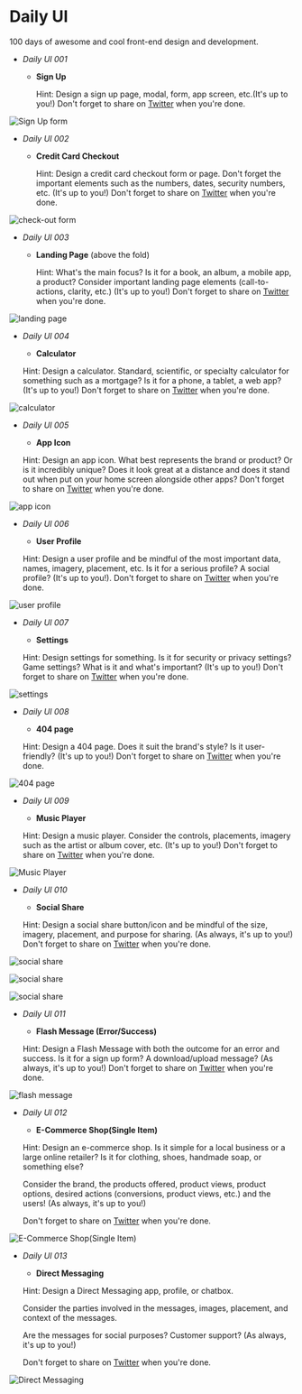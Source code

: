 # Daily UI
100 days of awesome and cool front-end design and development.

* _Daily UI 001_

    * **Sign Up**
    
        Hint: Design a sign up page, modal, form, app screen, etc.(It's up to you!)
        Don't forget to share on [Twitter](https://twitter.com/MosesOkemwa) when you're done.
            
![Sign Up form](img/shots/Screenshot1.png)


* _Daily UI 002_

    * **Credit Card Checkout**

        Hint: Design a credit card checkout form or page.
        Don't forget the important elements such as the numbers, dates, security numbers, etc. (It's up to you!)
        Don't forget to share on [Twitter](https://twitter.com/MosesOkemwa) when you're done.

![check-out form](img/shots/Screenshot2.png)


* _Daily UI 003_

    * **Landing Page** (above the fold)

        Hint: What's the main focus?
        Is it for a book, an album, a mobile app, a product?
        Consider important landing page elements
        (call-to-actions, clarity, etc.)
        (It's up to you!) Don't forget to share on [Twitter](https://twitter.com/MosesOkemwa) when you're done.

![landing page](img/shots/Screenshot3.png)

* _Daily UI 004_

    * **Calculator**

    Hint: Design a calculator. Standard, scientific, or specialty calculator for something such as a mortgage? 
    Is it for a phone, a tablet, a web app? (It's up to you!)
    Don't forget to share on [Twitter](https://twitter.com/MosesOkemwa) when you're done.
    
![calculator](img/shots/Screenshot4.png)

* _Daily UI 005_

    * **App Icon**
    
    Hint: Design an app icon.
    What best represents the brand or product? Or is it incredibly unique?
    Does it look great at a distance and does it stand out when put on your home screen alongside other apps?
    Don't forget to share on [Twitter](https://twitter.com/MosesOkemwa) when you're done.

![app icon](img/shots/Screenshot5.png)

* _Daily UI 006_

    * **User Profile**
 
    Hint: Design a user profile and be mindful of the most important data, names, imagery, placement, etc.
    Is it for a serious profile? A social profile? (It's up to you!).
    Don't forget to share on [Twitter](https://twitter.com/MosesOkemwa) when you're done.
    
![user profile](img/shots/Screenshot6.png)


* _Daily UI 007_

    * **Settings**
    
    Hint: Design settings for something.
    Is it for security or privacy settings? Game settings? What is it and what's important? (It's up to you!)
    Don't forget to share on [Twitter](https://twitter.com/MosesOkemwa) when you're done.
    
![settings](img/shots/Screenshot7.png)


* _Daily UI 008_

    * **404 page**
    
    Hint: Design a 404 page. Does it suit the brand's style? Is it user-friendly? (It's up to you!)
    Don't forget to share on [Twitter](https://twitter.com/MosesOkemwa) when you're done.

![404 page](img/shots/Screenshot8.png)


* _Daily UI 009_

    * **Music Player**
    
    Hint: Design a music player. Consider the controls, placements, imagery such as the artist or album cover, etc. (It's up to you!) 
    Don't forget to share on [Twitter](https://twitter.com/MosesOkemwa) when you're done.

![Music Player](img/shots/Screenshot9.png)


* _Daily UI 010_
    
    * **Social Share**
    
    
    Hint: Design a social share button/icon and be mindful of the size, imagery, placement, and purpose for sharing. (As always, it's up to you!) 
    Don't forget to share on [Twitter](https://twitter.com/MosesOkemwa) when you're done.

![social share](img/shots/Screenshot10.png)

![social share](img/shots/Screenshot10b.png)

![social share](img/shots/Screenshot10c.png)


* _Daily UI 011_

    * **Flash Message (Error/Success)**
    
    Hint: Design a Flash Message with both the outcome for an error and success. Is it for a sign up form? A download/upload message? (As always, it's up to you!)
    Don't forget to share on [Twitter](https://twitter.com/MosesOkemwa) when you're done.
    
    
![flash message](img/shots/Screenshot11.png)


* _Daily UI 012_
    
    * **E-Commerce Shop(Single Item)**
    
    
    Hint: Design an e-commerce shop. Is it simple for a local business or a large online retailer? Is it for clothing, shoes, handmade soap, or something else?
    
    Consider the brand, the products offered, product views, product options, desired actions (conversions, product views, etc.) and the users! (As always, it's up to you!) 
    
    Don't forget to share on [Twitter](https://twitter.com/MosesOkemwa) when you're done.

![E-Commerce Shop(Single Item)](img/shots/Screenshot12.png)


* _Daily UI 013_

    * **Direct Messaging**
    
    
    Hint: Design a Direct Messaging app, profile, or chatbox.
    
    Consider the parties involved in the messages, images, placement, and context of the messages.
    
    Are the messages for social purposes? Customer support? (As always, it's up to you!)
    
    Don't forget to share on [Twitter](https://twitter.com/MosesOkemwa) when you're done.
    
![Direct Messaging](img/shots/Screenshot13.png)